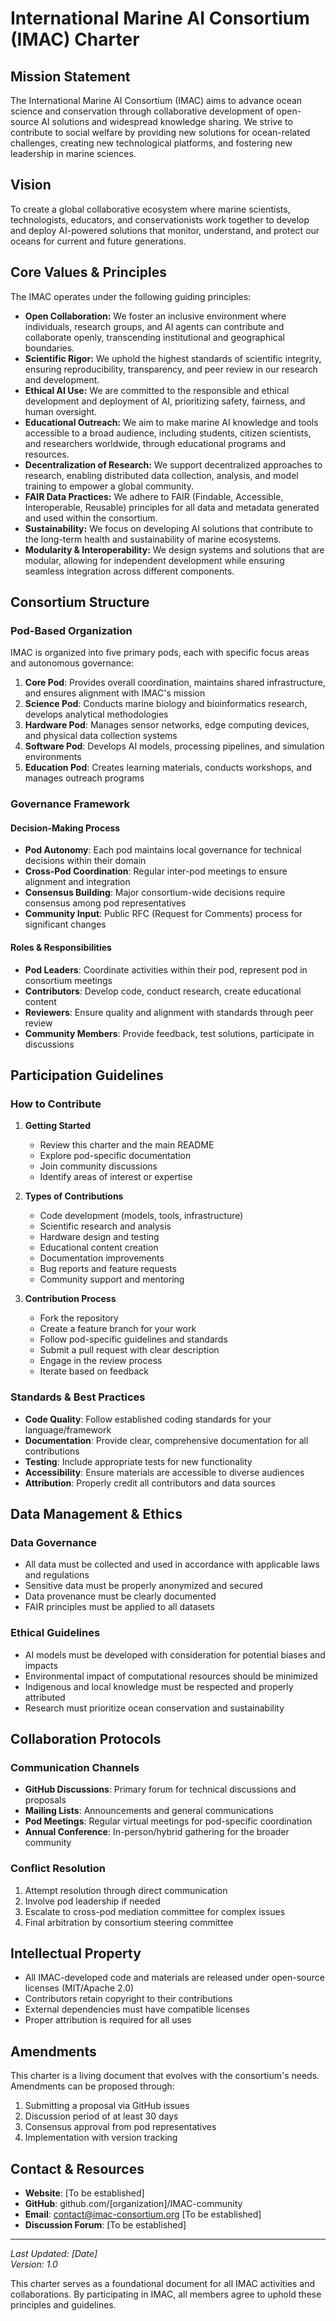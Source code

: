 # International Marine AI Consortium (IMAC) Charter

## Mission Statement

The International Marine AI Consortium (IMAC) aims to advance ocean science and conservation through collaborative development of open-source AI solutions and widespread knowledge sharing. We strive to contribute to social welfare by providing new solutions for ocean-related challenges, creating new technological platforms, and fostering new leadership in marine sciences.

## Vision

To create a global collaborative ecosystem where marine scientists, technologists, educators, and conservationists work together to develop and deploy AI-powered solutions that monitor, understand, and protect our oceans for current and future generations.

## Core Values & Principles

The IMAC operates under the following guiding principles:

- **Open Collaboration:** We foster an inclusive environment where individuals, research groups, and AI agents can contribute and collaborate openly, transcending institutional and geographical boundaries.
- **Scientific Rigor:** We uphold the highest standards of scientific integrity, ensuring reproducibility, transparency, and peer review in our research and development.
- **Ethical AI Use:** We are committed to the responsible and ethical development and deployment of AI, prioritizing safety, fairness, and human oversight.
- **Educational Outreach:** We aim to make marine AI knowledge and tools accessible to a broad audience, including students, citizen scientists, and researchers worldwide, through educational programs and resources.
- **Decentralization of Research:** We support decentralized approaches to research, enabling distributed data collection, analysis, and model training to empower a global community.
- **FAIR Data Practices:** We adhere to FAIR (Findable, Accessible, Interoperable, Reusable) principles for all data and metadata generated and used within the consortium.
- **Sustainability:** We focus on developing AI solutions that contribute to the long-term health and sustainability of marine ecosystems.
- **Modularity & Interoperability:** We design systems and solutions that are modular, allowing for independent development while ensuring seamless integration across different components.

## Consortium Structure

### Pod-Based Organization

IMAC is organized into five primary pods, each with specific focus areas and autonomous governance:

1. **Core Pod**: Provides overall coordination, maintains shared infrastructure, and ensures alignment with IMAC's mission
2. **Science Pod**: Conducts marine biology and bioinformatics research, develops analytical methodologies
3. **Hardware Pod**: Manages sensor networks, edge computing devices, and physical data collection systems
4. **Software Pod**: Develops AI models, processing pipelines, and simulation environments
5. **Education Pod**: Creates learning materials, conducts workshops, and manages outreach programs

### Governance Framework

#### Decision-Making Process
- **Pod Autonomy**: Each pod maintains local governance for technical decisions within their domain
- **Cross-Pod Coordination**: Regular inter-pod meetings to ensure alignment and integration
- **Consensus Building**: Major consortium-wide decisions require consensus among pod representatives
- **Community Input**: Public RFC (Request for Comments) process for significant changes

#### Roles & Responsibilities
- **Pod Leaders**: Coordinate activities within their pod, represent pod in consortium meetings
- **Contributors**: Develop code, conduct research, create educational content
- **Reviewers**: Ensure quality and alignment with standards through peer review
- **Community Members**: Provide feedback, test solutions, participate in discussions

## Participation Guidelines

### How to Contribute

1. **Getting Started**
   - Review this charter and the main README
   - Explore pod-specific documentation
   - Join community discussions
   - Identify areas of interest or expertise

2. **Types of Contributions**
   - Code development (models, tools, infrastructure)
   - Scientific research and analysis
   - Hardware design and testing
   - Educational content creation
   - Documentation improvements
   - Bug reports and feature requests
   - Community support and mentoring

3. **Contribution Process**
   - Fork the repository
   - Create a feature branch for your work
   - Follow pod-specific guidelines and standards
   - Submit a pull request with clear description
   - Engage in the review process
   - Iterate based on feedback

### Standards & Best Practices

- **Code Quality**: Follow established coding standards for your language/framework
- **Documentation**: Provide clear, comprehensive documentation for all contributions
- **Testing**: Include appropriate tests for new functionality
- **Accessibility**: Ensure materials are accessible to diverse audiences
- **Attribution**: Properly credit all contributors and data sources

## Data Management & Ethics

### Data Governance
- All data must be collected and used in accordance with applicable laws and regulations
- Sensitive data must be properly anonymized and secured
- Data provenance must be clearly documented
- FAIR principles must be applied to all datasets

### Ethical Guidelines
- AI models must be developed with consideration for potential biases and impacts
- Environmental impact of computational resources should be minimized
- Indigenous and local knowledge must be respected and properly attributed
- Research must prioritize ocean conservation and sustainability

## Collaboration Protocols

### Communication Channels
- **GitHub Discussions**: Primary forum for technical discussions and proposals
- **Mailing Lists**: Announcements and general communications
- **Pod Meetings**: Regular virtual meetings for pod-specific coordination
- **Annual Conference**: In-person/hybrid gathering for the broader community

### Conflict Resolution
1. Attempt resolution through direct communication
2. Involve pod leadership if needed
3. Escalate to cross-pod mediation committee for complex issues
4. Final arbitration by consortium steering committee

## Intellectual Property

- All IMAC-developed code and materials are released under open-source licenses (MIT/Apache 2.0)
- Contributors retain copyright to their contributions
- External dependencies must have compatible licenses
- Proper attribution is required for all uses

## Amendments

This charter is a living document that evolves with the consortium's needs. Amendments can be proposed through:
1. Submitting a proposal via GitHub issues
2. Discussion period of at least 30 days
3. Consensus approval from pod representatives
4. Implementation with version tracking

## Contact & Resources

- **Website**: [To be established]
- **GitHub**: github.com/[organization]/IMAC-community
- **Email**: contact@imac-consortium.org [To be established]
- **Discussion Forum**: [To be established]

---

*Last Updated: [Date]*  
*Version: 1.0*

This charter serves as a foundational document for all IMAC activities and collaborations. By participating in IMAC, all members agree to uphold these principles and guidelines.
